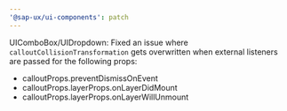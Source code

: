 ```yaml
---
'@sap-ux/ui-components': patch
---
```


UIComboBox/UIDropdown:
Fixed an issue where `calloutCollisionTransformation` gets overwritten when external listeners are passed for the following props:
- calloutProps.preventDismissOnEvent
- calloutProps.layerProps.onLayerDidMount
- calloutProps.layerProps.onLayerWillUnmount
